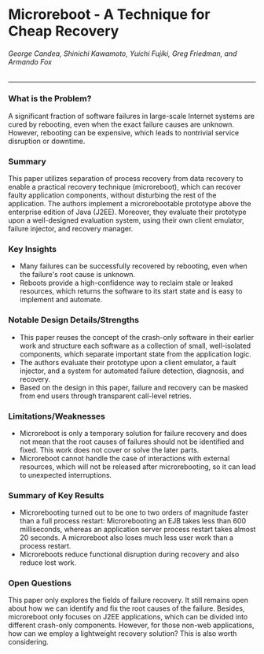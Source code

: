 Microreboot - A Technique for Cheap Recovery
===

###### George Candea, Shinichi Kawamoto, Yuichi Fujiki, Greg Friedman, and Armando Fox

---

### What is the Problem?

A significant fraction of software failures in large-scale Internet systems are cured by rebooting, even when the exact failure causes are unknown. However, rebooting can be expensive, which leads to nontrivial service disruption or downtime.

### Summary

This paper utilizes separation of process recovery from data recovery to enable a practical recovery technique (microreboot), which can recover faulty application components, without disturbing the rest of the application. The authors implement a microrebootable prototype above the enterprise edition of Java (J2EE). Moreover, they evaluate their prototype upon a well-designed evaluation system, using their own client emulator, failure injector, and recovery manager.

### Key Insights

- Many failures can be successfully recovered by rebooting, even when the failure's root cause is unknown.
- Reboots provide a high-confidence way to reclaim stale or leaked resources, which returns the software to its start state and is easy to implement and automate.

### Notable Design Details/Strengths

- This paper reuses the concept of the crash-only software in their earlier work and structure each software as a collection of small, well-isolated components, which separate important state from the application logic.
- The authors evaluate their prototype upon a client emulator, a fault injector, and a system for automated failure detection, diagnosis, and recovery.
- Based on the design in this paper, failure and recovery can be masked from end users through transparent call-level retries.

### Limitations/Weaknesses

- Microreboot is only a temporary solution for failure recovery and does not mean that the root causes of failures should not be identified and fixed. This work does not cover or solve the later parts.
- Microreboot cannot handle the case of interactions with external resources, which will not be released after microrebooting, so it can lead to unexpected interruptions.

### Summary of Key Results

-  Microrebooting turned out to be one to two orders of magnitude faster than a full process restart: Microrebooting an EJB takes less than 600 milliseconds, whereas an application server process restart takes almost 20 seconds. A microreboot also loses much less user work than a process restart.
- Microreboots reduce functional disruption during recovery and also reduce lost work.

### Open Questions

This paper only explores the fields of failure recovery. It still remains open about how we can identify and fix the root causes of the failure. Besides, microreboot only focuses on J2EE applications, which can be divided into different crash-only components. However, for those non-web applications, how can we employ a lightweight recovery solution? This is also worth considering.
